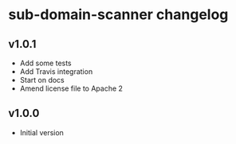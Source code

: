 # sub-domain-scanner changelog

## v1.0.1
* Add some tests
* Add Travis integration
* Start on docs
* Amend license file to Apache 2

## v1.0.0
* Initial version
